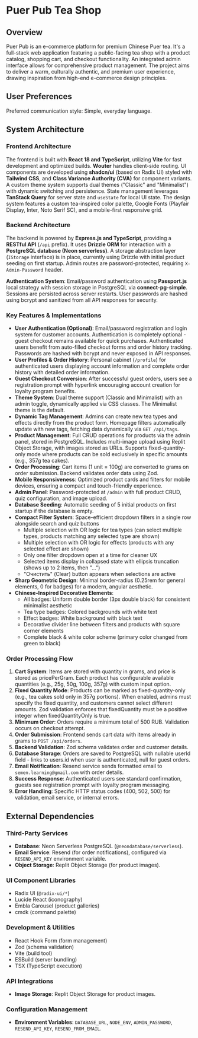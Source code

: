 # Puer Pub Tea Shop

## Overview

Puer Pub is an e-commerce platform for premium Chinese Puer tea. It's a full-stack web application featuring a public-facing tea shop with a product catalog, shopping cart, and checkout functionality. An integrated admin interface allows for comprehensive product management. The project aims to deliver a warm, culturally authentic, and premium user experience, drawing inspiration from high-end e-commerce design principles.

## User Preferences

Preferred communication style: Simple, everyday language.

## System Architecture

### Frontend Architecture

The frontend is built with **React 18 and TypeScript**, utilizing **Vite** for fast development and optimized builds. **Wouter** handles client-side routing. UI components are developed using **shadcn/ui** (based on Radix UI) styled with **Tailwind CSS**, and **Class Variance Authority (CVA)** for component variants. A custom theme system supports dual themes ("Classic" and "Minimalist") with dynamic switching and persistence. State management leverages **TanStack Query** for server state and `useState` for local UI state. The design system features a custom tea-inspired color palette, Google Fonts (Playfair Display, Inter, Noto Serif SC), and a mobile-first responsive grid.

### Backend Architecture

The backend is powered by **Express.js and TypeScript**, providing a **RESTful API** (`/api` prefix). It uses **Drizzle ORM** for interaction with a **PostgreSQL database (Neon serverless)**. A storage abstraction layer (`IStorage` interface) is in place, currently using Drizzle with initial product seeding on first startup. Admin routes are password-protected, requiring `X-Admin-Password` header.

**Authentication System**: Email/password authentication using **Passport.js** local strategy with session storage in PostgreSQL via **connect-pg-simple**. Sessions are persisted across server restarts. User passwords are hashed using bcrypt and sanitized from all API responses for security.

### Key Features & Implementations

- **User Authentication (Optional)**: Email/password registration and login system for customer accounts. Authentication is completely optional - guest checkout remains available for quick purchases. Authenticated users benefit from auto-filled checkout forms and order history tracking. Passwords are hashed with bcrypt and never exposed in API responses.
- **User Profiles & Order History**: Personal cabinet (`/profile`) for authenticated users displaying account information and complete order history with detailed order information.
- **Guest Checkout Conversion**: After successful guest orders, users see a registration prompt with hyperlink encouraging account creation for loyalty program benefits.
- **Theme System**: Dual theme support (Classic and Minimalist) with an admin toggle, dynamically applied via CSS classes. The Minimalist theme is the default.
- **Dynamic Tag Management**: Admins can create new tea types and effects directly from the product form. Homepage filters automatically update with new tags, fetching data dynamically via `GET /api/tags`.
- **Product Management**: Full CRUD operations for products via the admin panel, stored in PostgreSQL. Includes multi-image upload using Replit Object Storage, with images stored as URLs. Supports fixed-quantity-only mode where products can be sold exclusively in specific amounts (e.g., 357g tea cakes).
- **Order Processing**: Cart items (1 unit = 100g) are converted to grams on order submission. Backend validates order data using Zod.
- **Mobile Responsiveness**: Optimized product cards and filters for mobile devices, ensuring a compact and touch-friendly experience.
- **Admin Panel**: Password-protected at `/admin` with full product CRUD, quiz configuration, and image upload.
- **Database Seeding**: Automatic seeding of 5 initial products on first startup if the database is empty.
- **Compact Filter System**: Space-efficient dropdown filters in a single row alongside search and quiz buttons
  - Multiple selection with OR logic for tea types (can select multiple types, products matching any selected type are shown)
  - Multiple selection with OR logic for effects (products with any selected effect are shown)
  - Only one filter dropdown open at a time for cleaner UX
  - Selected items display in collapsed state with ellipsis truncation (shows up to 2 items, then "...")
  - "Очистить" (Clear) button appears when selections are active
- **Sharp Geometric Design**: Minimal border-radius (0.25rem for general elements, 0 for badges) for a modern, angular aesthetic.
- **Chinese-Inspired Decorative Elements**:
  - All badges: Uniform double border (3px double black) for consistent minimalist aesthetic
  - Tea type badges: Colored backgrounds with white text
  - Effect badges: White background with black text
  - Decorative divider line between filters and products with square corner elements
  - Complete black & white color scheme (primary color changed from green to black)

### Order Processing Flow

1.  **Cart System**: Items are stored with quantity in grams, and price is stored as pricePerGram. Each product has configurable available quantities (e.g., 25g, 50g, 100g, 357g) with custom input option.
2.  **Fixed Quantity Mode**: Products can be marked as fixed-quantity-only (e.g., tea cakes sold only in 357g portions). When enabled, admins must specify the fixed quantity, and customers cannot select different amounts. Zod validation enforces that fixedQuantity must be a positive integer when fixedQuantityOnly is true.
3.  **Minimum Order**: Orders require a minimum total of 500 RUB. Validation occurs on checkout attempt.
4.  **Order Submission**: Frontend sends cart data with items already in grams to `POST /api/orders`.
5.  **Backend Validation**: Zod schema validates order and customer details.
6.  **Database Storage**: Orders are saved to PostgreSQL with nullable userId field - links to users.id when user is authenticated, null for guest orders.
7.  **Email Notification**: Resend service sends formatted email to `semen.learning@gmail.com` with order details.
8.  **Success Response**: Authenticated users see standard confirmation, guests see registration prompt with loyalty program messaging.
9.  **Error Handling**: Specific HTTP status codes (400, 502, 500) for validation, email service, or internal errors.

## External Dependencies

### Third-Party Services

-   **Database**: Neon Serverless PostgreSQL (`@neondatabase/serverless`).
-   **Email Service**: Resend (for order notifications), configured via `RESEND_API_KEY` environment variable.
-   **Object Storage**: Replit Object Storage (for product images).

### UI Component Libraries

-   Radix UI (`@radix-ui/*`)
-   Lucide React (iconography)
-   Embla Carousel (product galleries)
-   cmdk (command palette)

### Development & Utilities

-   React Hook Form (form management)
-   Zod (schema validation)
-   Vite (build tool)
-   ESBuild (server bundling)
-   TSX (TypeScript execution)

### API Integrations

-   **Image Storage**: Replit Object Storage for product images.

### Configuration Management

-   **Environment Variables**: `DATABASE_URL`, `NODE_ENV`, `ADMIN_PASSWORD`, `RESEND_API_KEY`, `RESEND_FROM_EMAIL`.